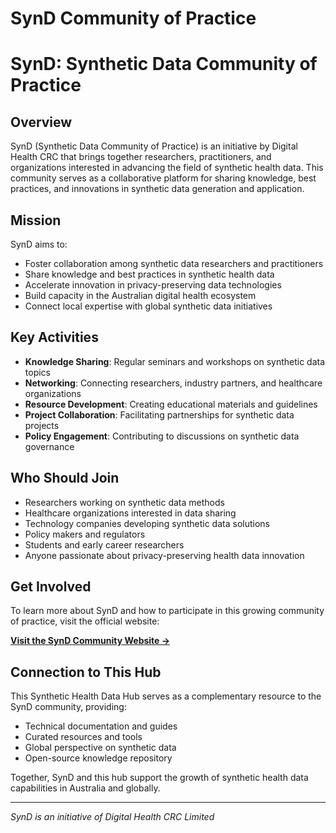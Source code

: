 # SynD Community of Practice

# SynD: Synthetic Data Community of Practice

## Overview

SynD (Synthetic Data Community of Practice) is an initiative by Digital Health CRC that brings together researchers, practitioners, and organizations interested in advancing the field of synthetic health data. This community serves as a collaborative platform for sharing knowledge, best practices, and innovations in synthetic data generation and application.

## Mission

SynD aims to:
- Foster collaboration among synthetic data researchers and practitioners
- Share knowledge and best practices in synthetic health data
- Accelerate innovation in privacy-preserving data technologies
- Build capacity in the Australian digital health ecosystem
- Connect local expertise with global synthetic data initiatives

## Key Activities

- **Knowledge Sharing**: Regular seminars and workshops on synthetic data topics
- **Networking**: Connecting researchers, industry partners, and healthcare organizations
- **Resource Development**: Creating educational materials and guidelines
- **Project Collaboration**: Facilitating partnerships for synthetic data projects
- **Policy Engagement**: Contributing to discussions on synthetic data governance

## Who Should Join

- Researchers working on synthetic data methods
- Healthcare organizations interested in data sharing
- Technology companies developing synthetic data solutions
- Policy makers and regulators
- Students and early career researchers
- Anyone passionate about privacy-preserving health data innovation

## Get Involved

To learn more about SynD and how to participate in this growing community of practice, visit the official website:

**[Visit the SynD Community Website →](https://digitalhealthcrc.com/synthetic-data-community-of-practice-synd/)**

## Connection to This Hub

This Synthetic Health Data Hub serves as a complementary resource to the SynD community, providing:
- Technical documentation and guides
- Curated resources and tools
- Global perspective on synthetic data
- Open-source knowledge repository

Together, SynD and this hub support the growth of synthetic health data capabilities in Australia and globally.

---
*SynD is an initiative of Digital Health CRC Limited*